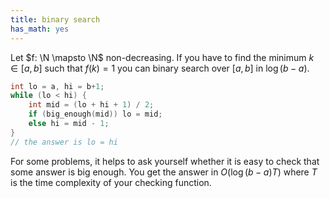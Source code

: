 ```yaml
---
title: binary search
has_math: yes
---
```


$\newcommand{\N}{\mathbb N}$
Let $f: \N \mapsto \N$ non-decreasing.
If you have to find the minimum $k \in [a,b]$ such that $f(k)=1$
you can binary search over $[a,b]$ in $\log(b-a)$.

```cpp
int lo = a, hi = b+1;
while (lo < hi) {
	int mid = (lo + hi + 1) / 2;
	if (big_enough(mid)) lo = mid;
	else hi = mid - 1;
}
// the answer is lo = hi
```

For some problems, it helps to ask yourself whether it is easy
to check that some answer is big enough. You get the answer in $O(\log(b-a) T)$
where $T$ is the time complexity of your checking function. 

